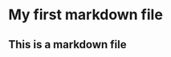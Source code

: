 My first markdown file
========================================================

## This is a markdown file
